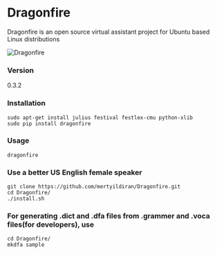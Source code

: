 # Dragonfire

Dragonfire is an open source virtual assistant project for Ubuntu based Linux distributions

![Dragonfire](http://dragon.computer/img/maxresdefault.jpg)

### Version

0.3.2

### Installation

```Shell
sudo apt-get install julius festival festlex-cmu python-xlib
sudo pip install dragonfire
```

### Usage

```Shell
dragonfire
```
### Use a better US English female speaker

```Shell
git clone https://github.com/mertyildiran/Dragonfire.git
cd Dragonfire/
./install.sh
```

### For generating .dict and .dfa files from .grammer and .voca files(for developers), use

```Shell
cd Dragonfire/
mkdfa sample
```
